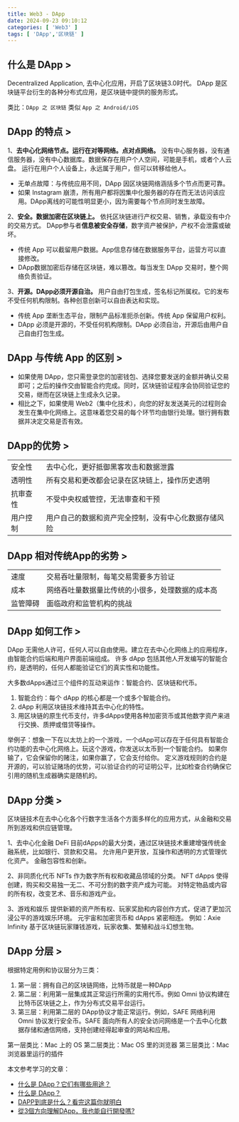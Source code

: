 ```yaml
---
title: Web3 - DApp
date: 2024-09-23 09:10:12
categories: [ 'Web3' ]
tags: [ 'DApp','区块链' ]
---
```


## 什么是 DApp >

Decentralized Application, 去中心化应用，开启了区块链3.0时代。
DApp 是区块链平台衍生的各种分布式应用，是区块链中提供的服务形式。

类比：`DApp 之 区块链` 类似 `App 之 Android/iOS`

## DApp 的特点 >

1、**去中心化网络节点。运行在对等网络。点对点网络。** 没有中心服务器，没有通信服务器，没有中心数据库。数据保存在用户个人空间，可能是手机，或者个人云盘。
运行在用户个人设备上，永远属于用户，但可以转移给他人。

* 无单点故障：与传统应用不同，DApp 因区块链网络涵括多个节点而更可靠。
* 如果 Instagram 崩溃，所有用户都将因集中化服务器的存在而无法访问该应用。DApp离线的可能性明显更小，因为需要每个节点同时发生故障。

2、**安全。数据加密在区块链上。** 依托区块链进行产权交易、销售，承载没有中介的交易方式。
DApp参与者**信息被安全存储**，数字资产被保护，产权不会泄露或破坏。

* 传统 App 可以截留用户数据。App信息存储在数据服务平台，运营方可以直接修改。
* DApp数据加密后存储在区块链，难以篡改。每当发生 DApp 交易时，整个网络负责验证。

3、**开源。DApp必须开源自治。** 用户自由打包生成，签名标记所属权。它的发布不受任何机构限制。各种创意创新可以自由表达和实现。

* 传统 App 垄断生态平台，限制产品标准扼杀创新。传统 App 保留用户权利。
* DApp 必须是开源的，不受任何机构限制。DApp 必须自治，开源后由用户自己自由打包生成。

## DApp 与传统 App 的区别 >

* 如果使用 DApp，您只需登录您的加密钱包、选择您要发送的金额并确认交易即可；之后的操作交由智能合约完成。同时，区块链验证程序会协同验证您的交易，继而在区块链上生成永久记录。
* 相比之下，如果使用 Web2（集中化技术），向您的好友发送美元的过程则会发生在集中化网络上。这意味着您交易的每个环节均由银行处理。银行拥有数据并决定交易是否有效。

## DApp的优势 >

|      |                            |
|------|----------------------------|
| 安全性  | 去中心化，更好抵御黑客攻击和数据泄露         |
| 透明性  | 所有交易和更改都会记录在区块链上，操作历史透明    |
| 抗审查性 | 不受中央权威管控，无法审查和干预           |
| 用户控制 | 用户自己的数据和资产完全控制，没有中心化数据存储风险 |

## DApp 相对传统App的劣势 >

|      |                          |
|------|--------------------------|
| 速度   | 交易吞吐量限制，每笔交易需要多方验证       |
| 成本   | 网络吞吐量数据量比传统的小很多，处理数据的成本高 |
| 监管障碍 | 面临政府和监管机构的挑战             |

## DApp 如何工作 >

DApp 无需他人许可，任何人可以自由使用。建立在去中心化网络上的应用程序，由智能合约后端和用户界面前端组成。
许多 dApp 包括其他人开发编写的智能合约，是透明的，任何人都能验证它们的真实性和功能性。

大多数dApps通过三个组件的互动来运作：智能合约、区块链和代币。

1. 智能合约：每个 dApp 的核心都是一个或多个智能合约。
2. dApp 利用区块链技术维持其去中心化的特性。
3. 用区块链的原生代币支付，许多dApps使用各种加密货币或其他数字资产来进行交换、质押或借贷等操作。

举例子：想象一下在以太坊上的一个游戏，一个dApp可以存在于任何具有智能合约功能的去中心化网络上。玩这个游戏，你发送以太币到一个智能合约。
如果你输了，它会保留你的赌注，如果你赢了，它会支付给你。
定义游戏规则的合约是开源的，可以验证赌场的优势，可以验证合约的可证明公平，比如检查合约确保它引用的随机生成器确实是随机的。

## DApp 分类 >

区块链技术在去中心化各个行数字生活各个方面多样化的应用方式，从金融和交易所到游戏和供应链管理。

1、去中心化金融 DeFi
目前dApps的最大分类，通过区块链技术重建增强传统金融系统，比如银行、贷款和交易。
允许用户更开放，互操作和透明的方式管理优化资产。
金融包容性和创新。

2、非同质化代币 NFTs
作为数字所有权和收藏品领域的分类。
NFT dApps 使得创建，购买和交易独一无二、不可分割的数字资产成为可能。
对特定物品或内容的所有权，改变艺术、音乐和游戏产业。

3、游戏和娱乐
提供新颖的资产所有权、玩家奖励和内容创作方式，促进了更加沉浸公平的游戏娱乐环境。
元宇宙和加密货币和 dApps 紧密相连。
例如：Axie Infinity 基于区块链玩家赚钱游戏，玩家收集、繁殖和战斗幻想生物。

## DApp 分层 >

根据特定用例和协议层分为三类：

1. 第一层：拥有自己的区块链网络，比特币就是一种DApp
2. 第二层：利用第一层集成其正常运行所需的实用代币。例如 Omni 协议构建在比特币区块链之上，作为分布式交易平台运行。
3. 第三层：利用第二层的 DApp协议才能正常运行。例如，SAFE 网络利用 Omni 协议发行安全币。SAFE
   面向所有人的安全访问网络是一个去中心化数据存储和通信网络，支持创建经得起审查的网站和应用。

第一层类比：Mac 上的 OS
第二层类比：Mac OS 里的浏览器
第三层类比：Mac 浏览器里运行的插件

本文参考学习的文章：

- [什么是 DApp？它们有哪些用途？](https://brave.com/zh/web3/what-are-dapps/)
- [什么是 DApp？](https://www.bitcoin.com/zh/get-started/what-is-a-dApp/)
- [DAPP到底是什么？看完这篇你就明白](https://medium.com/@radiant_sinopia_crab_580/dapp%E5%88%B0%E5%BA%95%E6%98%AF%E4%BB%80%E4%B9%88-%E7%9C%8B%E5%AE%8C%E8%BF%99%E7%AF%87%E4%BD%A0%E5%B0%B1%E6%98%8E%E7%99%BD-a7e5ca485926)
- [從3個方向理解DApp，我也能自行開發嗎?](https://cryptowesearch.com/blog/all/dapp-intro)